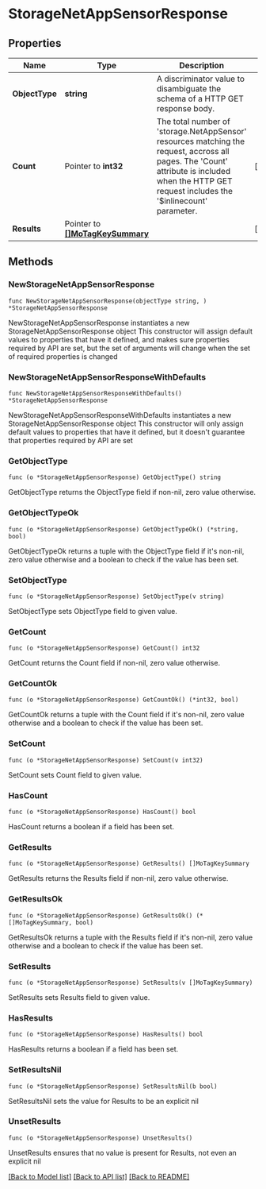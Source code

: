 # StorageNetAppSensorResponse

## Properties

Name | Type | Description | Notes
------------ | ------------- | ------------- | -------------
**ObjectType** | **string** | A discriminator value to disambiguate the schema of a HTTP GET response body. | 
**Count** | Pointer to **int32** | The total number of &#39;storage.NetAppSensor&#39; resources matching the request, accross all pages. The &#39;Count&#39; attribute is included when the HTTP GET request includes the &#39;$inlinecount&#39; parameter. | [optional] 
**Results** | Pointer to [**[]MoTagKeySummary**](MoTagKeySummary.md) |  | [optional] 

## Methods

### NewStorageNetAppSensorResponse

`func NewStorageNetAppSensorResponse(objectType string, ) *StorageNetAppSensorResponse`

NewStorageNetAppSensorResponse instantiates a new StorageNetAppSensorResponse object
This constructor will assign default values to properties that have it defined,
and makes sure properties required by API are set, but the set of arguments
will change when the set of required properties is changed

### NewStorageNetAppSensorResponseWithDefaults

`func NewStorageNetAppSensorResponseWithDefaults() *StorageNetAppSensorResponse`

NewStorageNetAppSensorResponseWithDefaults instantiates a new StorageNetAppSensorResponse object
This constructor will only assign default values to properties that have it defined,
but it doesn't guarantee that properties required by API are set

### GetObjectType

`func (o *StorageNetAppSensorResponse) GetObjectType() string`

GetObjectType returns the ObjectType field if non-nil, zero value otherwise.

### GetObjectTypeOk

`func (o *StorageNetAppSensorResponse) GetObjectTypeOk() (*string, bool)`

GetObjectTypeOk returns a tuple with the ObjectType field if it's non-nil, zero value otherwise
and a boolean to check if the value has been set.

### SetObjectType

`func (o *StorageNetAppSensorResponse) SetObjectType(v string)`

SetObjectType sets ObjectType field to given value.


### GetCount

`func (o *StorageNetAppSensorResponse) GetCount() int32`

GetCount returns the Count field if non-nil, zero value otherwise.

### GetCountOk

`func (o *StorageNetAppSensorResponse) GetCountOk() (*int32, bool)`

GetCountOk returns a tuple with the Count field if it's non-nil, zero value otherwise
and a boolean to check if the value has been set.

### SetCount

`func (o *StorageNetAppSensorResponse) SetCount(v int32)`

SetCount sets Count field to given value.

### HasCount

`func (o *StorageNetAppSensorResponse) HasCount() bool`

HasCount returns a boolean if a field has been set.

### GetResults

`func (o *StorageNetAppSensorResponse) GetResults() []MoTagKeySummary`

GetResults returns the Results field if non-nil, zero value otherwise.

### GetResultsOk

`func (o *StorageNetAppSensorResponse) GetResultsOk() (*[]MoTagKeySummary, bool)`

GetResultsOk returns a tuple with the Results field if it's non-nil, zero value otherwise
and a boolean to check if the value has been set.

### SetResults

`func (o *StorageNetAppSensorResponse) SetResults(v []MoTagKeySummary)`

SetResults sets Results field to given value.

### HasResults

`func (o *StorageNetAppSensorResponse) HasResults() bool`

HasResults returns a boolean if a field has been set.

### SetResultsNil

`func (o *StorageNetAppSensorResponse) SetResultsNil(b bool)`

 SetResultsNil sets the value for Results to be an explicit nil

### UnsetResults
`func (o *StorageNetAppSensorResponse) UnsetResults()`

UnsetResults ensures that no value is present for Results, not even an explicit nil

[[Back to Model list]](../README.md#documentation-for-models) [[Back to API list]](../README.md#documentation-for-api-endpoints) [[Back to README]](../README.md)


